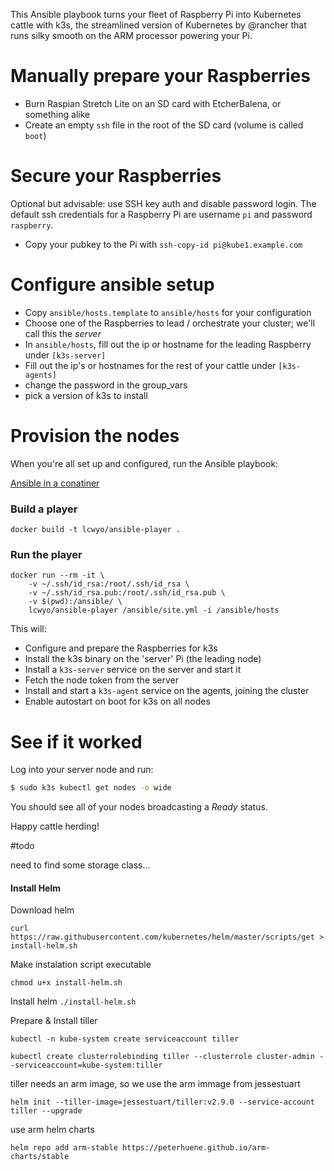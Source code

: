 This Ansible playbook turns your fleet of Raspberry Pi into Kubernetes cattle with k3s, the streamlined version of Kubernetes by @rancher that runs silky smooth on the ARM processor powering your Pi.

# Manually prepare your Raspberries
- Burn Raspian Stretch Lite on an SD card with EtcherBalena, or something alike
- Create an empty `ssh` file in the root of the SD card (volume is called `boot`)

# Secure your Raspberries
Optional but advisable: use SSH key auth and disable password login.
The default ssh credentials for a Raspberry Pi are username `pi` and password `raspberry`.
- Copy your pubkey to the Pi with `ssh-copy-id pi@kube1.example.com`

# Configure ansible setup
- Copy `ansible/hosts.template` to `ansible/hosts` for your configuration
- Choose one of the Raspberries to lead / orchestrate your cluster; we'll call this the _server_
- In `ansible/hosts`, fill out the ip or hostname for the leading Raspberry under `[k3s-server]`
- Fill out the ip's or hostnames for the rest of your cattle under `[k3s-agents]`
- change the password in the group_vars
- pick a version of k3s to install

# Provision the nodes
When you're all set up and configured, run the Ansible playbook:

[Ansible in a conatiner](https://ruleoftech.com/2017/dockerizing-all-the-things-running-ansible-inside-docker-container)

### Build a player

```
docker build -t lcwyo/ansible-player .
```

### Run the player

```
docker run --rm -it \
    -v ~/.ssh/id_rsa:/root/.ssh/id_rsa \
    -v ~/.ssh/id_rsa.pub:/root/.ssh/id_rsa.pub \
    -v $(pwd):/ansible/ \
    lcwyo/ansible-player /ansible/site.yml -i /ansible/hosts
```


This will:
- Configure and prepare the Raspberries for k3s
- Install the k3s binary on the 'server' Pi (the leading node)
- Install a `k3s-server` service on the server and start it
- Fetch the node token from the server
- Install and start a `k3s-agent` service on the agents, joining the cluster
- Enable autostart on boot for k3s on all nodes

# See if it worked
Log into your server node and run:
```bash
$ sudo k3s kubectl get nodes -o wide
```
You should see all of your nodes broadcasting a _Ready_ status.

Happy cattle herding!

#todo

need to find some storage class...


#### Install Helm

Download helm

`curl https://raw.githubusercontent.com/kubernetes/helm/master/scripts/get > install-helm.sh`

Make instalation script executable

`chmod u+x install-helm.sh`

Install helm
`./install-helm.sh
`

Prepare & Install tiller

```
kubectl -n kube-system create serviceaccount tiller

kubectl create clusterrolebinding tiller --clusterrole cluster-admin --serviceaccount=kube-system:tiller

```

tiller needs an arm image, so we use the arm immage from jessestuart

`helm init --tiller-image=jessestuart/tiller:v2.9.0 --service-account tiller --upgrade `

use arm helm charts

`helm repo add arm-stable https://peterhuene.github.io/arm-charts/stable`
